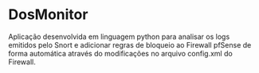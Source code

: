 # DosMonitor

Aplicação desenvolvida em linguagem python para analisar os logs emitidos pelo Snort e adicionar regras de bloqueio ao Firewall pfSense de forma automática através do modificações no arquivo config.xml do Firewall.

